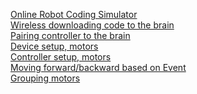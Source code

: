 [Online Robot Coding Simulator](https://youtu.be/31-yUz5AaRU?si=OjRFDhvCXHLEQsDB)<br>
[Wireless downloading code to the brain](https://youtu.be/MIqs7dGDLuY?si=vPrW4wbtZdYin5mf)<br>
[Pairing controller to the brain](https://youtu.be/cssYgIoqU9A?si=02zoL_SdjX9yXanB) <br>
[Device setup, motors](https://youtu.be/TbaOMMKLGG4?si=fIzlkih8RRbeLtSl)<br>
[Controller setup, motors](https://youtu.be/eJZ8vEHqLNo?si=Zp9vkzIYsjq_2j_e)<br>
[Moving forward/backward based on Event](https://www.youtube.com/watch?v=i2SLhBKrCD4)<br>
[Grouping motors](https://www.youtube.com/watch?v=nZlfjLDn8LQ)<br>

